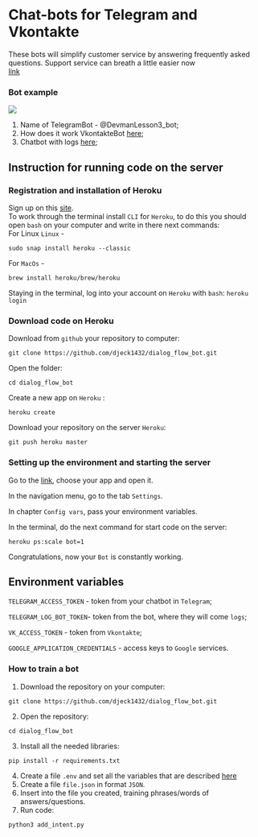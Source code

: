 # Chat-bots for Telegram and Vkontakte
 These bots will simplify customer service by answering frequently asked questions. 
 Support service can breath a little easier now
 <br>
 [link](https://t.me/dialogflow_example_bot)
 

### Bot example

<img src='https://dvmn.org/filer/canonical/1569214094/323/'></img>

<ol>
 <li>Name of TelegramBot - @DevmanLesson3_bot;</li>
 <li>How does it work VkontakteBot <a href='https://vk.com/club190053871'>here</a>;</li>
 <li>Chatbot with logs <a href='https://t.me/devman_log_bot'>here</a>;</li> 
</ol>

## Instruction for running code on the server

### Registration and installation of Heroku

Sign up on this  <a href='https://signup.heroku.com/dc'>site</a>.
<br>
To work through the terminal install `CLI` for `Heroku`, to do this you should open `bash` on your computer and write in there next commands: 
<br>
For Linux  `Linux` -
```
sudo snap install heroku --classic
```
For `MacOs` - 
```
brew install heroku/brew/heroku
```
Staying in the terminal, log into your account on `Heroku` with `bash`:
```heroku login```
<br>
### Download code on Heroku

Download from `github` your repository to computer:
```
git clone https://github.com/djeck1432/dialog_flow_bot.git
```
Open the folder:
```
cd dialog_flow_bot
```
Create a new app on `Heroku` :
```
heroku create
```
Download your repository on the server `Heroku`:
```
git push heroku master
```

### Setting up the environment and starting the server

Go to the <a href='https://dashboard.heroku.com/apps'>link</a>, choose your app and open it.

In the navigation menu, go to the tab `Settings`.

In chapter `Config vars`, pass your environment variables.

In the terminal, do the next command for start code on the server:

`heroku ps:scale bot=1`

Congratulations, now your `Bot` is constantly working.

<a name='env'></a>

## Environment variables  

`TELEGRAM_ACCESS_TOKEN` - token from your chatbot in `Telegram`;

`TELEGRAM_LOG_BOT_TOKEN`- token from the bot, where they will come `logs`;

`VK_ACCESS_TOKEN` - token from `Vkontakte`;

`GOOGLE_APPLICATION_CREDENTIALS` - access keys to `Google` services.



### How to train a bot

1. Download the repository on your computer:
```
git clone https://github.com/djeck1432/dialog_flow_bot.git
```
2. Open the repository:
```
cd dialog_flow_bot
```
3. Install all the needed libraries:
```
pip install -r requirements.txt
```
4. Create a file `.env` and set all the variables that are described <a href='#env'>here</a><br>
5. Create a file `file.json` in format `JSON`.<br>
6. Insert into the file you created, training phrases/words of answers/questions.<br>
7. Run code:<br>
```
python3 add_intent.py
```

